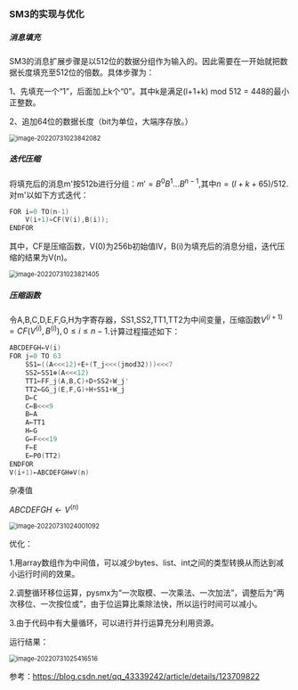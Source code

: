 ### SM3的实现与优化

##### 消息填充

SM3的消息扩展步骤是以512位的数据分组作为输入的。因此需要在一开始就把数据长度填充至512位的倍数。具体步骤为：

1、先填充一个“1”，后面加上k个“0”。其中k是满足(l+1+k) mod 512 = 448的最小正整数。

2、追加64位的数据长度（bit为单位，大端序存放。）

<img src="C:\Users\dell\AppData\Roaming\Typora\typora-user-images\image-20220731023842082.png" alt="image-20220731023842082" style="zoom:80%;" />

##### 迭代压缩

将填充后的消息m'按512b进行分组：$m'=B^{0}B^{1}...B^{n-1}$,其中$n=(l+k+65)/512$.对m'以如下方式迭代：

```c
FOR i=0 TO(n-1)
    V(i+1)=CF(V(i),B(i));
ENDFOR
```

其中，CF是压缩函数，V(0)为256b初始值IV，B(i)为填充后的消息分组，迭代压缩的结果为V(n)。

<img src="C:\Users\dell\AppData\Roaming\Typora\typora-user-images\image-20220731023821405.png" alt="image-20220731023821405" style="zoom: 80%;" />

##### 压缩函数

令A,B,C,D,E,F,G,H为字寄存器，SS1,SS2,TT1,TT2为中间变量，压缩函数$V^{(i+1)}=CF(V^{(i)},B^{(i)}),0≤i≤n-1$.计算过程描述如下：

```c
ABCDEFGH←V(i)
FOR j=0 TO 63
    SS1←((A<<<12)+E+(T_j<<<(jmod32)))<<<7
    SS2←SS1⊕(A<<<12)
    TT1←FF_j(A,B,C)+D+SS2+W_j'
    TT2←GG_j(E,F,G)+H+SS1+W_j
    D←C
    C←B<<<9
    B←A
    A←TT1
    H←G
    G←F<<<19
    F←E
    E←P0(TT2)
ENDFOR
V(i+1)←ABCDEFGH⊕V(n)
```

杂凑值

$ABCDEFGH←V^{(n)}$

<img src="C:\Users\dell\AppData\Roaming\Typora\typora-user-images\image-20220731024001092.png" alt="image-20220731024001092" style="zoom:80%;" />

优化：

1.用array数组作为中间值，可以减少bytes、list、int之间的类型转换从而达到减小运行时间的效果。

2.调整循环移位运算，pysmx为“一次取模、一次乘法、一次加法”，调整后为“两次移位、一次按位或”，由于位运算比乘除法快，所以运行时间可以减小。

3.由于代码中有大量循环，可以进行并行运算充分利用资源。

运行结果：

<img src="C:\Users\dell\AppData\Roaming\Typora\typora-user-images\image-20220731025416516.png" alt="image-20220731025416516" style="zoom:80%;" />



参考：https://blog.csdn.net/qq_43339242/article/details/123709822